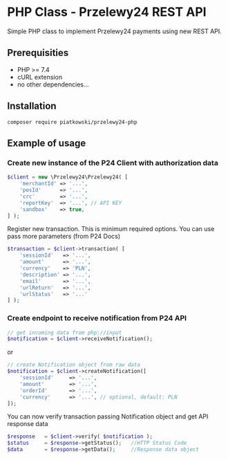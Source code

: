 # PHP Class - Przelewy24 REST API
Simple PHP class to implement Przelewy24 payments using new REST API.

## Prerequisities
- PHP >= 7.4
- cURL extension
- no other dependencies...

## Installation

```shell
composer require piatkowski/przelewy24-php
````

## Example of usage

### Create new instance of the P24 Client with authorization data

```php
$client = new \Przelewy24\Przelewy24( [
	'merchantId' => '...',
	'posId'      => '...',
	'crc'        => '...',
	'reportKey'  => '...', // API KEY
	'sandbox'    => true,
] );
```

Register new transaction. This is minimum required options. You can use pass more parameters (from P24 Docs)

```php
$transaction = $client->transaction( [
	'sessionId'   => '...',
	'amount'      => '...',
	'currency'    => 'PLN',
	'description' => '...',
	'email'       => '...',
	'urlReturn'   => '...',
	'urlStatus'   => '...'
] );
```

### Create endpoint to receive notification from P24 API

```php
// get incoming data from php://input
$notification = $client->receiveNotification();
```
or
```php
// create Notification object from raw data
$notification = $client->createNotification([
    'sessionId'     => '...',
    'amount'        => '...',
    'orderId'       => '...',
    'currency'      => '...', // optional, default: PLN
]);
```
You can now verify transaction passing Notification object and get API response data
```php
$response   = $client->verify( $notification );
$status     = $response->getStatus();   //HTTP Status Code
$data       = $response->getData();     //Response data object
```